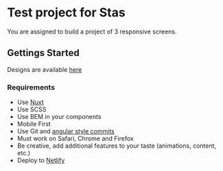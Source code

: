 # Test project for Stas
You are assigned to build a project of 3 responsive screens.

## Gettings Started
Designs are available [here](https://xd.adobe.com/view/e567f212-528c-46ac-5e38-2402f0717882-9356/grid)

### Requirements
- Use [Nuxt](https://nuxtjs.org/)
- Use SCSS
- Use BEM in your components
- Mobile First
- Use Git and [angular style commits](https://github.com/angular/angular/blob/master/CONTRIBUTING.md)
- Must work on Safari, Chrome and Firefox
- Be creative, add additional features to your taste (animations, content, etc.)
- Deploy to [Netlify](https://www.netlify.com/)
